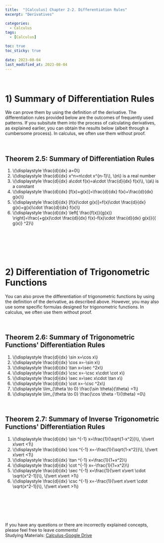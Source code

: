 ```yaml
---
title:  "[Calculus] Chapter 2-2. Differentiation Rules"
excerpt: "Derivatives"

categories:
  - Calculus
tags:
  - [Calculus]

toc: true
toc_sticky: true
 
date: 2023-08-04
last_modified_at: 2023-08-04
---
```


&nbsp;

# 1) Summary of Differentiation Rules
We can prove them by using the definition of the derivative. The differentiation rules provided below are the outcomes of frequently used patterns. If you subsitute them into the process of calculating derivatives, as explained earlier, you can obtain the results below (albeit through a cumbersome process). In calculus, we often use them without proof.

&nbsp;

## Theorem 2.5: Summary of Differentiation Rules
1. \\(\displaystyle \frac{d}{dx} a=0\\)
2. \\(\displaystyle \frac{d}{dx} x^n=n\cdot x^{n-1}\\), \\(n\\) is a real number
3. \\(\displaystyle \frac{d}{dx} a\cdot f(x)=a\cdot \frac{d}{dx} f(x)\\), \\(a\\) is a constant
4. \\(\displaystyle \frac{d}{dx} [f(x)+g(x)]=\frac{d}{dx} f(x)+\frac{d}{dx} g(x)\\)
5. \\(\displaystyle \frac{d}{dx} [f(x)\cdot g(x)]=f(x)\cdot \frac{d}{dx} g(x)+g(x)\cdot \frac{d}{dx} f(x)\\)
6. \\(\displaystyle \frac{d}{dx} \left[ \frac{f(x)}{g(x)} \right]=\frac{+g(x)\cdot \frac{d}{dx} f(x)-f(x)\cdot \frac{d}{dx} g(x)}{\{ g(x)\} ^2}\\)

&nbsp;

&nbsp;

&nbsp;

# 2) Differentiation of Trigonometric Functions
You can also prove the differentiation of trigonometric functions by using the definition of the derivative, as described above. However, you may also use some specific formulas designed for trigonometric functions. In calculus, we often use them without proof.

&nbsp;

## Theorem 2.6: Summary of Trigonometric Functions' Differentiation Rules
1. \\(\displaystyle \frac{d}{dx} \sin x=\cos x\\)
2. \\(\displaystyle \frac{d}{dx} \cos x=-\sin x\\)
3. \\(\displaystyle \frac{d}{dx} \tan x=\sec ^2x\\)
4. \\(\displaystyle \frac{d}{dx} \csc x=-\csc x\cdot \cot x\\)
5. \\(\displaystyle \frac{d}{dx} \sec x=\sec x\cdot \tan x\\)
6. \\(\displaystyle \frac{d}{dx} \cot x=-\csc ^2x\\)
7. \\(\displaystyle \lim_{\theta \to 0} \frac{\sin \theta}{\theta} =1\\)
8. \\(\displaystyle \lim_{\theta \to 0} \frac{\cos \theta -1}{\theta} =0\\)

&nbsp;

## Theorem 2.7: Summary of Inverse Trigonometric Functions' Differentiation Rules
1. \\(\displaystyle \frac{d}{dx} \sin ^{-1} x=\frac{1}{\sqrt{1-x^2}}\\), \\(\vert x\vert <1\\)
2. \\(\displaystyle \frac{d}{dx} \cos ^{-1} x=-\frac{1}{\sqrt{1-x^2}}\\), \\(\vert x\vert <1\\)
3. \\(\displaystyle \frac{d}{dx} \tan ^{-1} x=\frac{1}{1+x^2}\\)
4. \\(\displaystyle \frac{d}{dx} \cot ^{-1} x=-\frac{1}{1+x^2}\\)
5. \\(\displaystyle \frac{d}{dx} \sec ^{-1} x=\frac{1}{\vert x\vert \cdot \sqrt{x^2-1}}\\), \\(\vert x\vert >1\\)
6. \\(\displaystyle \frac{d}{dx} \csc ^{-1} x=-\frac{1}{\vert x\vert \cdot \sqrt{x^2-1}}\\), \\(\vert x\vert >1\\)

&nbsp;

&nbsp;

&nbsp;

If you have any questions or there are incorrectly explained concepts, please feel free to leave comments!\
Studying Materials: ​[Calculus-Google Drive](https://drive.google.com/drive/u/4/folders/1drK_vOgSmtsIKQOBA4gfI9Nj6-aPelun)

